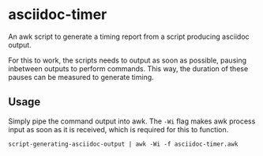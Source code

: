 # asciidoc-timer

An awk script to generate a timing report from a script producing asciidoc
output.

For this to work, the scripts needs to output as soon as possible, pausing
inbetween outputs to perform commands. This way, the duration of these pauses
can be measured to generate timing.

## Usage

Simply pipe the command output into awk. The `-Wi` flag makes awk process input
as soon as it is received, which is required for this to function.

```
script-generating-asciidoc-output | awk -Wi -f asciidoc-timer.awk
```
